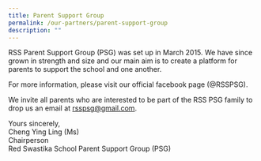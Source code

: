 ```yaml
---
title: Parent Support Group
permalink: /our-partners/parent-support-group
description: ""
---
```

RSS Parent Support Group (PSG) was set up in March 2015. We have since grown in strength and size and our main aim is to create a platform for parents to support the school and one another.

For more information, please visit our official facebook page (@RSSPSG).

We invite all parents who are interested to be part of the RSS PSG family to drop us an email at [rsspsg@gmail.com](mailto:rsspsg@gmail.com).

Yours sincerely,
<br>Cheng Ying Ling (Ms)
<br>Chairperson
<br>Red Swastika School Parent Support Group (PSG)
